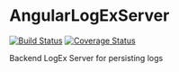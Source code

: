 AngularLogExServer
==================
[![Build Status](https://travis-ci.org/ferronrsmith/AngularLogExServer.png)](https://travis-ci.org/ferronrsmith/AngularLogExServer)
[![Coverage Status](https://coveralls.io/repos/ferronrsmith/AngularLogExServer/badge.png)](https://coveralls.io/r/ferronrsmith/AngularLogExServer)


Backend LogEx Server for persisting logs